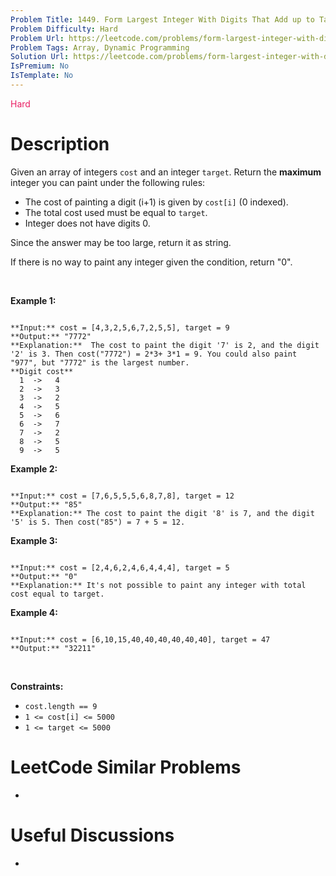 ```yaml
---
Problem Title: 1449. Form Largest Integer With Digits That Add up to Target
Problem Difficulty: Hard
Problem Url: https://leetcode.com/problems/form-largest-integer-with-digits-that-add-up-to-target/
Problem Tags: Array, Dynamic Programming
Solution Url: https://leetcode.com/problems/form-largest-integer-with-digits-that-add-up-to-target/solution/
IsPremium: No
IsTemplate: No
---
```


<span style="color: rgb(233, 30, 99);">Hard</span>

# Description

Given an array of integers `cost` and an integer `target`. Return the **maximum** integer you can paint under the following rules:


* The cost of painting a digit (i+1) is given by `cost[i]` (0 indexed).
* The total cost used must be equal to `target`.
* Integer does not have digits 0.


Since the answer may be too large, return it as string.


If there is no way to paint any integer given the condition, return "0".


 


**Example 1:**



```

**Input:** cost = [4,3,2,5,6,7,2,5,5], target = 9
**Output:** "7772"
**Explanation:**  The cost to paint the digit '7' is 2, and the digit '2' is 3. Then cost("7772") = 2*3+ 3*1 = 9. You could also paint "977", but "7772" is the largest number.
**Digit cost**
  1  ->   4
  2  ->   3
  3  ->   2
  4  ->   5
  5  ->   6
  6  ->   7
  7  ->   2
  8  ->   5
  9  ->   5

```

**Example 2:**



```

**Input:** cost = [7,6,5,5,5,6,8,7,8], target = 12
**Output:** "85"
**Explanation:** The cost to paint the digit '8' is 7, and the digit '5' is 5. Then cost("85") = 7 + 5 = 12.

```

**Example 3:**



```

**Input:** cost = [2,4,6,2,4,6,4,4,4], target = 5
**Output:** "0"
**Explanation:** It's not possible to paint any integer with total cost equal to target.

```

**Example 4:**



```

**Input:** cost = [6,10,15,40,40,40,40,40,40], target = 47
**Output:** "32211"

```

 


**Constraints:**


* `cost.length == 9`
* `1 <= cost[i] <= 5000`
* `1 <= target <= 5000`




# LeetCode Similar Problems

- []()

# Useful Discussions

- []()
